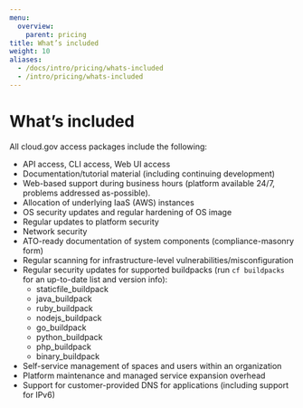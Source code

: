 ```yaml
---
menu:
  overview:
    parent: pricing
title: What’s included
weight: 10
aliases:
  - /docs/intro/pricing/whats-included
  - /intro/pricing/whats-included
---
```


# What’s included
All cloud.gov access packages include the following:

- API access, CLI access, Web UI access
- Documentation/tutorial material (including continuing development)
- Web-based support during business hours (platform available 24/7, problems addressed as-possible).
- Allocation of underlying IaaS (AWS) instances
- OS security updates and regular hardening of OS image
- Regular updates to platform security
- Network security
- ATO-ready documentation of system components (compliance-masonry form)
- Regular scanning for infrastructure-level vulnerabilities/misconfiguration
- Regular security updates for supported buildpacks (run `cf buildpacks` for an up-to-date list and version info):
  + staticfile_buildpack
  + java_buildpack
  + ruby_buildpack
  + nodejs_buildpack
  + go_buildpack
  + python_buildpack
  + php_buildpack
  + binary_buildpack
- Self-service management of spaces and users within an organization
- Platform maintenance and managed service expansion overhead
- Support for customer-provided DNS for applications (including support for IPv6)

<!--
TODO
- TCO statement (red/not-included stuff)
-->
